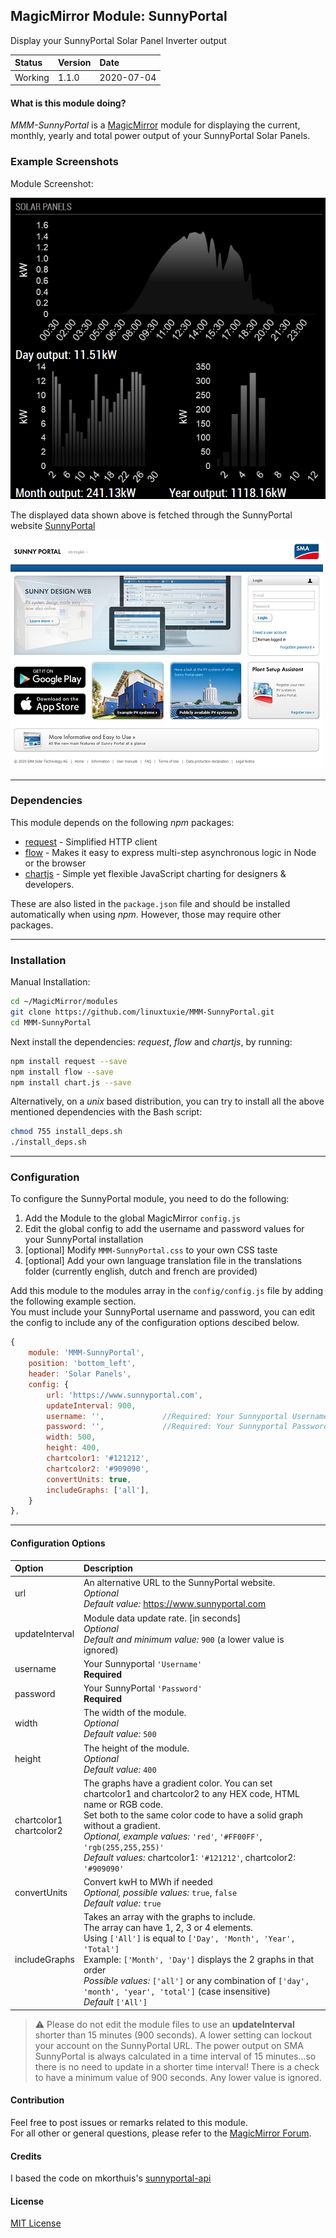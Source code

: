 ## MagicMirror Module: SunnyPortal

Display your SunnyPortal Solar Panel Inverter output

| Status | Version | Date | 
|:------- |:------- |:---- |
| Working | 1.1.0 | 2020-07-04 |

#### What is this module doing?

*MMM-SunnyPortal* is a [MagicMirror](https://github.com/MichMich/MagicMirror) module for displaying the 
current, monthly, yearly and total power output of your SunnyPortal Solar Panels. 

### Example Screenshots

Module Screenshot:

![Full](./images/SunnyPortal1.png)

The displayed data shown above is fetched through the SunnyPortal website [SunnyPortal](https://www.sunnyportal.com)

![Full](./images/SunnyPortal2.png)

---

### Dependencies

This module depends on the following *npm* packages:

* [request](https://github.com/request/request)  - Simplified HTTP client
* [flow](https://github.com/willconant/flow-js)  - Makes it easy to express multi-step asynchronous logic in Node or the browser
* [chartjs](https://github.com/chartjs/Chart.js) - Simple yet flexible JavaScript charting for designers & developers.

These are also listed in the `package.json` file and should be installed automatically when using *npm*.
However, those may require other packages. 

---

### Installation

Manual Installation:

```bash
cd ~/MagicMirror/modules
git clone https://github.com/linuxtuxie/MMM-SunnyPortal.git
cd MMM-SunnyPortal
```

Next install the dependencies: *request*, *flow* and *chartjs*, by running:

```bash
npm install request --save
npm install flow --save
npm install chart.js --save

```

Alternatively, on a *unix* based distribution, you can try to install all the above mentioned dependencies with the Bash script:

```bash
chmod 755 install_deps.sh
./install_deps.sh
```

---

### Configuration 

To configure the SunnyPortal module, you need to do the following:

1. Add the Module to the global MagicMirror `config.js` 
2. Edit the global config to add the username and password values for your SunnyPortal installation
3. [optional] Modify `MMM-SunnyPortal.css` to your own CSS taste
4. [optional] Add your own language translation file in the translations folder (currently english, dutch and french are provided)


Add this module to the modules array in the `config/config.js` file by adding the following example section.<br>You must include your SunnyPortal username and password, you can edit the config to include any of the configuration options descibed below. 

```javascript
{
    module: 'MMM-SunnyPortal',
    position: 'bottom_left',
    header: 'Solar Panels',
    config: {
    	url: 'https://www.sunnyportal.com',
        updateInterval: 900,
        username: '',             //Required: Your Sunnyportal Username
        password: '',             //Required: Your Sunnyportal Password
        width: 500,
        height: 400,
        chartcolor1: '#121212',
        chartcolor2: '#909090',
        convertUnits: true,
        includeGraphs: ['all'],
    }
},
```

---

#### Configuration Options 

| Option            | Description  |
|:----------------- |:------------ | 
| url               | An alternative URL to the SunnyPortal website.<br>*Optional*<br>*Default value:* https://www.sunnyportal.com |
| updateInterval    | Module data update rate. [in seconds]<br>*Optional*<br>*Default and minimum value:* `900` (a lower value is ignored)|
| username          | Your Sunnyportal `'Username'`<br>**Required** |
| password          | Your SunnyPortal `'Password'`<br>**Required** |
| width             | The width of the module.<br>*Optional*<br>*Default value:* `500` |
| height            | The height of the module.<br>*Optional*<br>*Default value:* `400` |
| chartcolor1<br>chartcolor2 | The graphs have a gradient color. You can set chartcolor1 and chartcolor2 to any HEX code, HTML name or RGB code.<br>Set both to the same color code to have a solid graph without a gradient.<br>*Optional, example values:* `'red'`, `'#FF00FF'`, `'rgb(255,255,255)'`<br>*Default values:* chartcolor1: `'#121212'`, chartcolor2: `'#909090'` |
| convertUnits      | Convert kwH to MWh if needed<br>*Optional, possible values:* `true`, `false`<br>*Default value:* `true` |
| includeGraphs     | Takes an array with the graphs to include.<br>The array can have 1, 2, 3 or 4 elements.<br>Using `['All']` is equal to `['Day', 'Month', 'Year', 'Total']`<br>Example: `['Month', 'Day']` displays the 2 graphs in that order<br>*Possible values:* `['all']` or any combination of `['day', 'month', 'year', 'total']` (case insensitive)<br>*Default* `['All']`|

> :warning: Please do not edit the module files to use an **updateInterval** shorter than 15 minutes (900 seconds).
> A lower setting can lockout your account on the SunnyPortal URL. The power output on SMA SunnyPortal is always
> calculated in a time interval of 15 minutes...so there is no need to update in a shorter time interval!
> There is a check to have a minimum value of 900 seconds. Any lower value is ignored.

#### Contribution

Feel free to post issues or remarks related to this module.  
For all other or general questions, please refer to the [MagicMirror Forum](https://forum.magicmirror.builders/).

#### Credits
I based the code on mkorthuis's [sunnyportal-api](https://github.com/mkorthuis/sunnyportal-api/)

#### License 

[MIT License](https://github.com/linuxtuxie/MMM-SunnyPortal/blob/master/LICENSE) 

